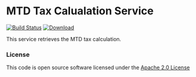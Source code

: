 # MTD Tax Calualation Service

[![Build Status](https://travis-ci.org/hmrc/mtd-tax-calculation.svg)](https://travis-ci.org/hmrc/mtd-tax-calculation) [ ![Download](https://api.bintray.com/packages/hmrc/releases/mtd-tax-calculation/images/download.svg) ](https://bintray.com/hmrc/releases/mtd-tax-calculation/_latestVersion)

This service retrieves the MTD tax calculation.

### License

This code is open source software licensed under the [Apache 2.0 License]("http://www.apache.org/licenses/LICENSE-2.0.html")
